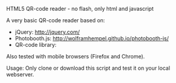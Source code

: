 HTML5 QR-code reader - no flash, only html and javascript

A very basic QR-code reader based on:

- jQuery: http://jquery.com/
- Photobooth.js: http://wolframhempel.github.io/photobooth-js/
- QR-code library: 

Also tested with mobile browsers (Firefox and Chrome).


Usage:
Only clone or download this script and test it on your local 
webserver.